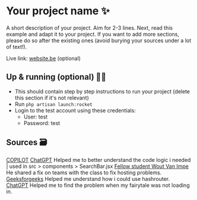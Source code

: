 # Your project name ✨

A short description of your project. Aim for 2-3 lines.
Next, read this example and adapt it to your project.
If you want to add more sections, please do so after the existing ones (avoid burying your sources under a lot of text!).

Live link: [website.be](website.be) (optional)

## Up & running (optional) 🏃‍➡️

- This should contain step by step instructions to run your project (delete this section if it's not relevant)
- Run `php artisan launch:rocket`
- Login to the test account using these credentials:
  - User: test
  - Password: test

## Sources 🗃️

[COPILOT](https://github.com/features/copilot)
[ChatGPT](https://chatgpt.com/share/682a1119-b828-800e-9533-ca6139d7db06) Helped me to better understand the code logic i needed | used in src > components > SearchBar.jsx
[Fellow student Wout Van Impe](https://chatgpt.com/share/682b3eeb-8054-8003-ab2b-8ca273860191) He shared a fix on teams with the class to fix hosting problems.
[Geeksforgeeks](https://www.geeksforgeeks.org/hashrouter-in-react-router/) Helped me understand how i could use hashrouter.
[ChatGPT](https://chatgpt.com/share/682c555a-2c58-800e-a9fe-0950d7e1641a) Helped me to find the problem when my fairytale was not loading in.
